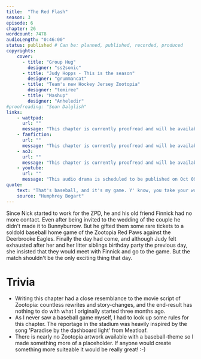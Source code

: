 ```yaml
---
title:  "The Red Flash"
season: 3
episode: 6
chapter: 26
wordcount: 7478
audioLength: "0:46:00"
status: published # Can be: planned, published, recorded, produced
copyrights:
    cover:
      - title: "Group Hug"
        designer: "ss2sonic"
      - title: "Judy Hopps - This is the season"
        designer: "grummancat"
      - title: "Team's new Hockey Jersey Zootopia"
        designer: "temiree"
      - title: "Mashup"
        designer: "Anheledir"
#proofreading: "Sean Dalglish"
links:
    - wattpad:
      url: ""
      message: "This chapter is currently proofread and will be available shortly!"
    - fanfiction:
      url: ""
      message: "This chapter is currently proofread and will be available shortly!"
    - ao3:
      url: ""
      message: "This chapter is currently proofread and will be available shortly!"
    - youtube:
      url: ""
      message: "This audio drama is scheduled to be published on Oct 09, 2017!"
quote:
    text: "That's baseball, and it's my game. Y' know, you take your worries to the game, and you leave 'em there. You yell like crazy for your guys. It's good for your lungs, gives you a lift, and nobody calls the cops. Pretty girls, lots of 'em."
    source: "Humphrey Bogart"
---
```

Since Nick started to work for the ZPD, he and his old friend Finnick had no more contact. Even after being invited to the wedding of the couple he didn't made it to Bunnyburrow. But he gifted them some rare tickets to a soldold baseball home game of the Zootopia Red Paws against the Deerbrooke Eagles. Finally the day had come, and although Judy felt exhausted after her and her litter siblings birthday party the previous day, she insisted that they would meet with Finnick and go to the game. But the match shouldn't be the only exciting thing that day.

# Trivia
- Writing this chapter had a close resemblance to the movie script of Zootopia: countless rewrites and story-changes, and the end-result has nothing to do with what I originally started three months ago.
- As I never saw a baseball game myself, I had to look up some rules for this chapter. The reportage in the stadium was heavily inspired by the song 'Paradise by the dashboard light' from Meatloaf.
- There is nearly no Zootopia artwork available with a baseball-theme so I made something more of a placeholder. If anyone would create something more suiteable it would be really great! :-)